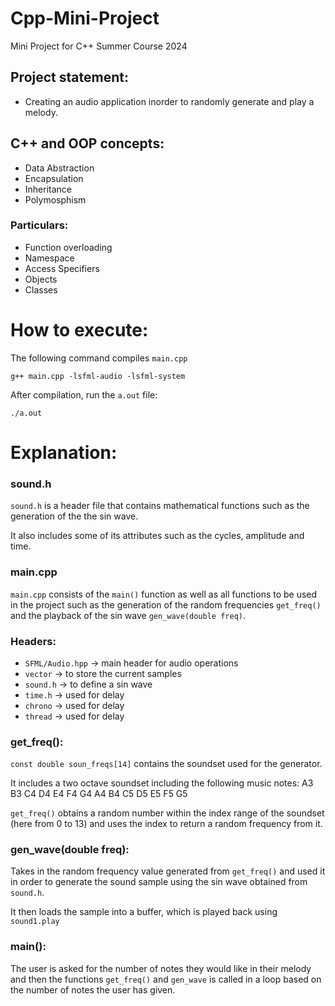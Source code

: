 # Cpp-Mini-Project
Mini Project for C++ Summer Course 2024

## Project statement: 
- Creating an audio application inorder to randomly generate and play a melody.

## C++ and OOP concepts:
- Data Abstraction
- Encapsulation
- Inheritance
- Polymosphism

### Particulars:
- Function overloading
- Namespace
- Access Specifiers
- Objects
- Classes

# How to execute:

The following command compiles ```main.cpp```
```
g++ main.cpp -lsfml-audio -lsfml-system
```
After compilation, run the ```a.out``` file:
```
./a.out
```

# Explanation:

### sound.h

```sound.h``` is a header file that contains mathematical functions such as the generation of the the sin wave.

It also includes some of its attributes such as the cycles, amplitude and time.

### main.cpp

```main.cpp``` consists of the ```main()``` function as well as all functions to be used in the project such as the generation of the random frequencies ```get_freq()``` and the playback of the sin wave ```gen_wave(double freq)```.

### Headers:

- ```SFML/Audio.hpp```	-> main header for audio operations
- ```vector```		-> to store the current samples
- ```sound.h```		-> to define a sin wave
- ```time.h```		-> used for delay
- ```chrono```		-> used for delay
- ```thread```		-> used for delay

### get_freq():

```const double soun_freqs[14]``` contains the soundset used for the generator.

It includes a two octave soundset including the following music notes:
A3 B3 C4 D4 E4 F4 G4 A4 B4 C5 D5 E5 F5 G5

```get_freq()``` obtains a random number within the index range of the soundset (here from 0 to 13) and uses the index to return a random frequency from it.

### gen_wave(double freq):

Takes in the random frequency value generated from ```get_freq()``` and used it in order to generate the sound sample using the sin wave obtained from ```sound.h```.

It then loads the sample into a buffer, which is played back using ```sound1.play```

### main():

The user is asked for the number of notes they would like in their melody and then the functions ```get_freq()``` and ```gen_wave``` is called in a loop based on the number of notes the user has given.
